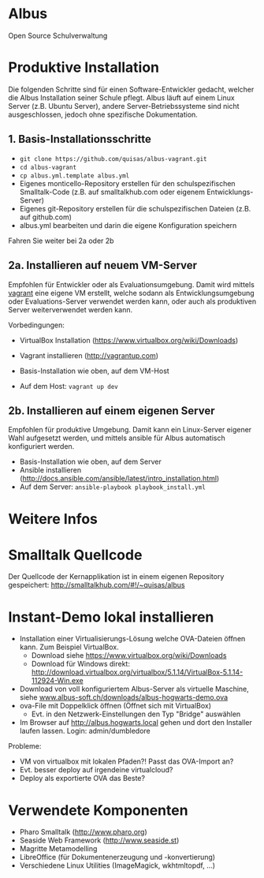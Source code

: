 # Albus

Open Source Schulverwaltung

# Produktive Installation

Die folgenden Schritte sind für einen Software-Entwickler gedacht, welcher die Albus Installation seiner Schule pflegt.
Albus läuft auf einem Linux Server (z.B. Ubuntu Server), andere Server-Betriebssysteme sind nicht ausgeschlossen, jedoch
ohne spezifische Dokumentation.


## 1. Basis-Installationsschritte

* `git clone https://github.com/quisas/albus-vagrant.git`
* `cd albus-vagrant`
* `cp albus.yml.template albus.yml`
* Eigenes monticello-Repository erstellen für den schulspezifischen Smalltalk-Code (z.B. auf smalltalkhub.com oder eigenem Entwicklungs-Server)
* Eigenes git-Repository erstellen für die schulspezifischen Dateien (z.B. auf github.com)
* albus.yml bearbeiten und darin die eigene Konfiguration speichern

Fahren Sie weiter bei 2a oder 2b

## 2a. Installieren auf neuem VM-Server

Empfohlen für Entwickler oder als Evaluationsumgebung. Damit wird mittels [vagrant](http://vagrantup.com) eine eigene VM erstellt,
welche sodann als Entwicklungsumgebung oder Evaluations-Server verwendet werden kann, oder auch als produktiven Server
weiterverwendet werden kann.

Vorbedingungen:

* VirtualBox Installation (<https://www.virtualbox.org/wiki/Downloads>)
* Vagrant installieren (<http://vagrantup.com>)

* Basis-Installation wie oben, auf dem VM-Host
* Auf dem Host: `vagrant up dev`

## 2b. Installieren auf einem eigenen Server

Empfohlen für produktive Umgebung. Damit kann ein Linux-Server eigener Wahl aufgesetzt werden, und mittels ansible für Albus automatisch konfiguriert werden.

* Basis-Installation wie oben, auf dem Server
* Ansible installieren (<http://docs.ansible.com/ansible/latest/intro_installation.html>)
* Auf dem Server: `ansible-playbook playbook_install.yml`

# Weitere Infos

# Smalltalk Quellcode

Der Quellcode der Kernapplikation ist in einem eigenen Repository gespeichert: <http://smalltalkhub.com/#!/~quisas/albus>

# Instant-Demo lokal installieren

* Installation einer Virtualisierungs-Lösung welche OVA-Dateien öffnen kann. Zum Beispiel VirtualBox.
  * Download siehe https://www.virtualbox.org/wiki/Downloads
  * Download für Windows direkt: http://download.virtualbox.org/virtualbox/5.1.14/VirtualBox-5.1.14-112924-Win.exe
* Download von voll konfiguriertem Albus-Server als virtuelle Maschine, siehe www.albus-soft.ch/downloads/albus-hogwarts-demo.ova
* ova-File mit Doppelklick öffnen (Öffnet sich mit VirtualBox)
  * Evt. in den Netzwerk-Einstellungen den Typ "Bridge" auswählen
* Im Browser auf http://albus.hogwarts.local gehen und dort den Installer laufen lassen. Login: admin/dumbledore

Probleme:
* VM von virtualbox mit lokalen Pfaden?! Passt das OVA-Import an?
* Evt. besser deploy auf irgendeine virtualcloud?
* Deploy als exportierte OVA das Beste?


# Verwendete Komponenten

* Pharo Smalltalk (<http://www.pharo.org>)
* Seaside Web Framework (<http://www.seaside.st>)
* Magritte Metamodelling
* LibreOffice (für Dokumentenerzeugung und -konvertierung)
* Verschiedene Linux Utilities (ImageMagick, wkhtmltopdf, ...)
